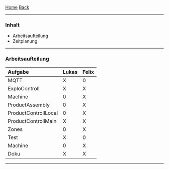 [Home](home) [Back](DokuSolidus)  

----------

### Inhalt ###
- Arbeitsaufteilung
- Zeitplanung

----------

### Arbeitsaufteilung ###

| Aufgabe| Lukas| Felix| 
| :------- | --- | :---- |
| MQTT| X| 0|
|ExploControll| X| X|
| Machine| 0| X|
| ProductAssembly| 0| X|
| ProductControllLocal| 0| X|
| ProductControllMain| X| X|
| Zones| 0| X|
| Test| X| 0|
| Machine| 0| X|
| Doku| X| X|



----------